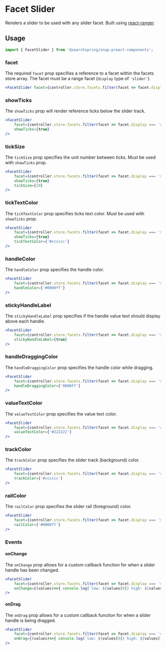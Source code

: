 # Facet Slider

Renders a slider to be used with any slider facet. Built using [react-ranger](https://github.com/tannerlinsley/react-ranger).

## Usage
```jsx
import { FacetSlider } from '@searchspring/snap-preact-components';
```

### facet
The required `facet` prop specifies a reference to a facet within the facets store array. The facet must be a range facet (`display` type of `'slider'`).

```jsx
<FacetSlider facet={controller.store.facets.filter(facet => facet.display === 'slider').pop()} />
```

### showTicks
The `showTicks` prop will render reference ticks below the slider track.

```jsx
<FacetSlider 
	facet={controller.store.facets.filter(facet => facet.display === 'slider').pop()} 
	showTicks={true}
/>
```

### tickSize
The `tickSize` prop specifies the unit number between ticks. Must be used with `showTicks` prop.

```jsx
<FacetSlider 
	facet={controller.store.facets.filter(facet => facet.display === 'slider').pop()} 
	showTicks={true}
	tickSize={20}
/>
```

### tickTextColor
The `tickTextColor` prop specifies ticks text color. Must be used with `showTicks` prop.

```jsx
<FacetSlider 
	facet={controller.store.facets.filter(facet => facet.display === 'slider').pop()} 
	showTicks={true}
	tickTextColor={'#cccccc'}
/>
```

### handleColor
The `handleColor` prop specifies the handle color.

```jsx
<FacetSlider 
	facet={controller.store.facets.filter(facet => facet.display === 'slider').pop()} 
	handleColor={'#0000ff'}
/>
```

### stickyHandleLabel
The `stickyHandleLabel` prop specifies if the handle value text should display above each handle.

```jsx
<FacetSlider 
	facet={controller.store.facets.filter(facet => facet.display === 'slider').pop()} 
	stickyHandleLabel={true}
/>
```

### handleDraggingColor
The `handleDraggingColor` prop specifies the handle color while dragging.

```jsx
<FacetSlider 
	facet={controller.store.facets.filter(facet => facet.display === 'slider').pop()} 
	handleDraggingColor={'0000ff'}
/>
```

### valueTextColor
The `valueTextColor` prop specifies the value text color.

```jsx
<FacetSlider 
	facet={controller.store.facets.filter(facet => facet.display === 'slider').pop()} 
	valueTextColor={'#222222'}
/>
```

### trackColor
The `trackColor` prop specifies the slider track (background) color.

```jsx
<FacetSlider 
	facet={controller.store.facets.filter(facet => facet.display === 'slider').pop()} 
	trackColor={'#cccccc'}
/>
```

### railColor
The `railColor` prop specifies the slider rail (foreground) color.

```jsx
<FacetSlider 
	facet={controller.store.facets.filter(facet => facet.display === 'slider').pop()} 
	railColor={'#0000ff'}
/>
```

### Events

#### onChange
The `onChange` prop allows for a custom callback function for when a slider handle has been changed.

```jsx
<FacetSlider 
	facet={controller.store.facets.filter(facet => facet.display === 'slider').pop()} 
	onChange={(values)=>{ console.log(`low: ${values[0]} high: ${values[1]}`) }}
/>
```

#### onDrag
The `onDrag` prop allows for a custom callback function for when a slider handle is being dragged.

```jsx
<FacetSlider 
	facet={controller.store.facets.filter(facet => facet.display === 'slider').pop()} 
	onDrag={(values)=>{ console.log(`low: ${values[0]} high: ${values[1]}`) }}
/>
```
